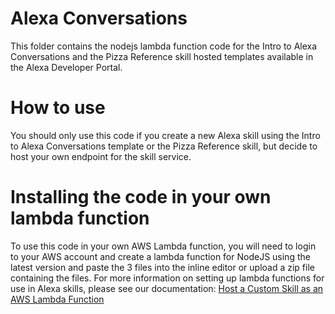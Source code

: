 ﻿# Alexa Conversations 

This folder contains the nodejs lambda function code for the Intro to Alexa Conversations and the Pizza Reference skill hosted templates available in the Alexa Developer Portal.

# How to use
You should only use this code if you create a new Alexa skill using the Intro to Alexa Conversations template or the Pizza Reference skill, but decide to host your own endpoint for the skill service.

# Installing the code in your own lambda function
To use this code in your own AWS Lambda function, you will need to login to your AWS account and create a lambda function for NodeJS using the latest version and paste the 3 files into the inline editor or upload a zip file containing the files. For more information on setting up lambda functions for use in Alexa skills, please see our documentation: [Host a Custom Skill as an AWS Lambda Function](https://developer.amazon.com/en-US/docs/alexa/custom-skills/host-a-custom-skill-as-an-aws-lambda-function.html%28https://developer.amazon.com/en-US/docs/alexa/custom-skills/host-a-custom-skill-as-an-aws-lambda-function.html)